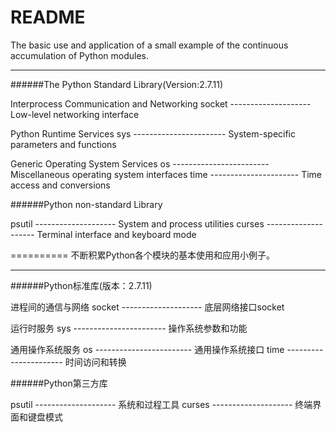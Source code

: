 README
==========
The basic use and application of a small example of the continuous accumulation of Python modules.
**********
######The Python Standard Library(Version:2.7.11)

Interprocess Communication and Networking
socket -------------------- Low-level networking interface

Python Runtime Services
sys ----------------------- System-specific parameters and functions

Generic Operating System Services
os ------------------------ Miscellaneous operating system interfaces
time ---------------------- Time access and conversions

######Python non-standard Library

psutil -------------------- System and process utilities
curses -------------------- Terminal interface and keyboard mode


==========
不断积累Python各个模块的基本使用和应用小例子。
**********
######Python标准库(版本：2.7.11)

进程间的通信与网络
socket -------------------- 底层网络接口socket

运行时服务
sys ----------------------- 操作系统参数和功能

通用操作系统服务
os ------------------------ 通用操作系统接口
time ---------------------- 时间访问和转换

######Python第三方库

psutil -------------------- 系统和过程工具
curses -------------------- 终端界面和键盘模式


